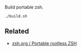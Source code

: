 Build portable zsh.

```
./build.sh
```

## Related
* [zsh.org / Portable rootless ZSH](https://www.zsh.org/mla/workers/2019/msg00866.html)